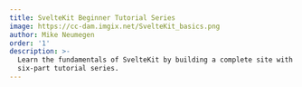 ```yaml
---
title: SvelteKit Beginner Tutorial Series
image: https://cc-dam.imgix.net/SvelteKit_basics.png
author: Mike Neumegen
order: '1'
description: >-
  Learn the fundamentals of SvelteKit by building a complete site with this
  six-part tutorial series.
---
```

